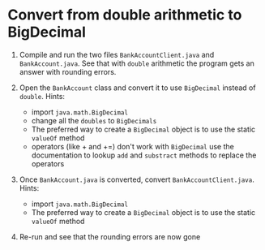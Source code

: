 
# Convert from double arithmetic to BigDecimal

1. Compile and run the two files `BankAccountClient.java` and `BankAccount.java`.  See that with `double` arithmetic the
program gets an answer with rounding errors.

1. Open the `BankAccount` class and convert it to use `BigDecimal` instead of `double`. Hints:
    - import `java.math.BigDecimal`
    - change all the `doubles` to `BigDecimals`
    - The preferred way to create a `BigDecimal` object is to use the static `valueOf` method
    - operators (like + and +=) don't work with `BigDecimal` use the documentation to lookup `add` and `substract` methods to replace the operators

1. Once `BankAccount.java` is converted, convert `BankAccountClient.java`. Hints:
    - import `java.math.BigDecimal`
    - The preferred way to create a `BigDecimal` object is to use the static `valueOf` method
1. Re-run and see that the rounding errors are now gone
